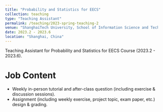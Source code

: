 ```yaml
---
title: "Probability and Statistics for EECS"
collection: teaching
type: "Teaching Assistant"
permalink: /teaching/2023-spring-teaching-2
venue: "ShanghaiTech University, School of Information Science and Technology"
date: 2023.2 - 2023.6
location: "Shanghai, China"
---
```

Teaching Assistant for Probability and Statistics for EECS Course (2023.2 - 2023.6).

# Job Content

* Weekly in-person tutorial and after-class question (including exercise & discussion sessions).
* Assignment (including weekly exercise, project topic, exam paper, etc.) design & grading.
